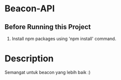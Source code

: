 # Beacon-API

## Before Running this Project
 1. Install npm packages using 'npm install' command.
  


# Description
 
 Semangat untuk beacon yang lebih baik :)